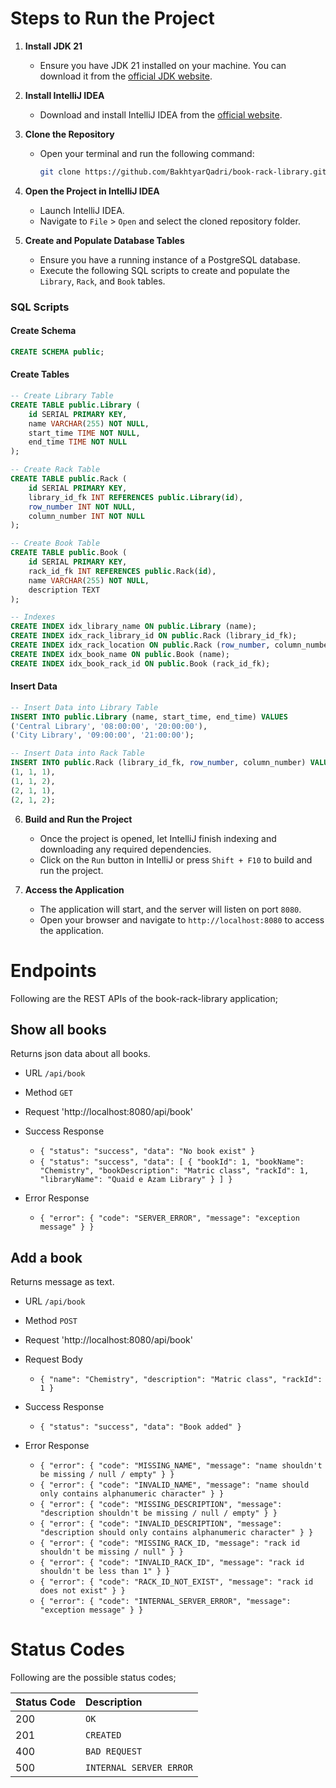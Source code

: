 # Steps to Run the Project

1. **Install JDK 21**
   - Ensure you have JDK 21 installed on your machine. You can download it from the [official JDK website](https://www.oracle.com/java/technologies/javase/jdk21-archive-downloads.html).

2. **Install IntelliJ IDEA**
   - Download and install IntelliJ IDEA from the [official website](https://www.jetbrains.com/idea/download/).

3. **Clone the Repository**
   - Open your terminal and run the following command:
     ```sh
     git clone https://github.com/BakhtyarQadri/book-rack-library.git
     ```

4. **Open the Project in IntelliJ IDEA**
   - Launch IntelliJ IDEA.
   - Navigate to `File` > `Open` and select the cloned repository folder.
  
5. **Create and Populate Database Tables**
   - Ensure you have a running instance of a PostgreSQL database.
   - Execute the following SQL scripts to create and populate the `Library`, `Rack`, and `Book` tables.

### SQL Scripts

#### Create Schema
```sql
CREATE SCHEMA public;
```

#### Create Tables
```sql
-- Create Library Table
CREATE TABLE public.Library (
    id SERIAL PRIMARY KEY,
    name VARCHAR(255) NOT NULL,
    start_time TIME NOT NULL,
    end_time TIME NOT NULL
);

-- Create Rack Table
CREATE TABLE public.Rack (
    id SERIAL PRIMARY KEY,
    library_id_fk INT REFERENCES public.Library(id),
    row_number INT NOT NULL,
    column_number INT NOT NULL
);

-- Create Book Table
CREATE TABLE public.Book (
    id SERIAL PRIMARY KEY,
    rack_id_fk INT REFERENCES public.Rack(id),
    name VARCHAR(255) NOT NULL,
    description TEXT
);

-- Indexes
CREATE INDEX idx_library_name ON public.Library (name);
CREATE INDEX idx_rack_library_id ON public.Rack (library_id_fk);
CREATE INDEX idx_rack_location ON public.Rack (row_number, column_number);
CREATE INDEX idx_book_name ON public.Book (name);
CREATE INDEX idx_book_rack_id ON public.Book (rack_id_fk);
```
#### Insert Data
```sql
-- Insert Data into Library Table
INSERT INTO public.Library (name, start_time, end_time) VALUES 
('Central Library', '08:00:00', '20:00:00'),
('City Library', '09:00:00', '21:00:00');

-- Insert Data into Rack Table
INSERT INTO public.Rack (library_id_fk, row_number, column_number) VALUES 
(1, 1, 1),
(1, 1, 2),
(2, 1, 1),
(2, 1, 2);
```
   
6. **Build and Run the Project**
   - Once the project is opened, let IntelliJ finish indexing and downloading any required dependencies.
   - Click on the `Run` button in IntelliJ or press `Shift + F10` to build and run the project.

7. **Access the Application**
   - The application will start, and the server will listen on port `8080`.
   - Open your browser and navigate to `http://localhost:8080` to access the application.

# Endpoints
Following are the REST APIs of the book-rack-library application;

## Show all books
Returns json data about all books.

- URL `/api/book` <br>

- Method `GET` <br>

- Request 'http://localhost:8080/api/book' <br>

- Success Response
  - `{ "status": "success", "data": "No book exist" }` <br>
  - `{ "status": "success", "data": [ { "bookId": 1, "bookName": "Chemistry", "bookDescription": "Matric class", "rackId": 1, "libraryName": "Quaid e Azam Library" } ] }` <br>

- Error Response
  - `{ "error": { "code": "SERVER_ERROR", "message": "exception message" } }` <br>

## Add a book
Returns message as text.

- URL `/api/book` <br>

- Method `POST` <br>

- Request 'http://localhost:8080/api/book' <br>

- Request Body
  - `{ "name": "Chemistry", "description": "Matric class", "rackId": 1 }`

- Success Response
  - `{ "status": "success", "data": "Book added" }`

- Error Response
  - `{ "error": { "code": "MISSING_NAME", "message": "name shouldn't be missing / null / empty" } }` <br>
  - `{ "error": { "code": "INVALID_NAME", "message": "name should only contains alphanumeric character" } }` <br>
  - `{ "error": { "code": "MISSING_DESCRIPTION", "message": "description shouldn't be missing / null / empty" } }` <br>
  - `{ "error": { "code": "INVALID_DESCRIPTION", "message": "description should only contains alphanumeric character" } }` <br>
  - `{ "error": { "code": "MISSING_RACK_ID, "message": "rack id shouldn't be missing / null" } }` <br>
  - `{ "error": { "code": "INVALID_RACK_ID", "message": "rack id shouldn't be less than 1" } }` <br>
  - `{ "error": { "code": "RACK_ID_NOT_EXIST", "message": "rack id does not exist" } }` <br>
  - `{ "error": { "code": "INTERNAL_SERVER_ERROR", "message": "exception message" } }` <br>

# Status Codes

Following are the possible status codes;

| Status Code | Description |
| :--- | :--- |
| 200 | `OK` |
| 201 | `CREATED` |
| 400 | `BAD REQUEST` |
| 500 | `INTERNAL SERVER ERROR` |
